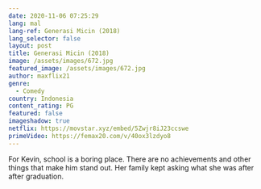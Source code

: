 ```yaml
---
date: 2020-11-06 07:25:29
lang: mal
lang-ref: Generasi Micin (2018)
lang_selector: false
layout: post
title: Generasi Micin (2018)
image: /assets/images/672.jpg
featured_image: /assets/images/672.jpg
author: maxflix21
genre:
  - Comedy
country: Indonesia
content_rating: PG
featured: false
imageshadow: true
netflix: https://movstar.xyz/embed/5Zwjr8iJ23ccswe
primeVideo: https://femax20.com/v/40ox3lzdyo8
---
```

For Kevin, school is a boring place. There are no achievements and other things that make him stand out. Her family kept asking what she was after after graduation.